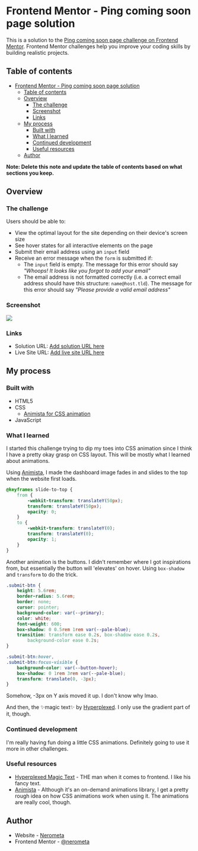# Frontend Mentor - Ping coming soon page solution

This is a solution to the [Ping coming soon page challenge on Frontend Mentor](https://www.frontendmentor.io/challenges/ping-single-column-coming-soon-page-5cadd051fec04111f7b848da). Frontend Mentor challenges help you improve your coding skills by building realistic projects.

## Table of contents

-   [Frontend Mentor - Ping coming soon page solution](#frontend-mentor---ping-coming-soon-page-solution)
    -   [Table of contents](#table-of-contents)
    -   [Overview](#overview)
        -   [The challenge](#the-challenge)
        -   [Screenshot](#screenshot)
        -   [Links](#links)
    -   [My process](#my-process)
        -   [Built with](#built-with)
        -   [What I learned](#what-i-learned)
        -   [Continued development](#continued-development)
        -   [Useful resources](#useful-resources)
    -   [Author](#author)

**Note: Delete this note and update the table of contents based on what sections you keep.**

## Overview

### The challenge

Users should be able to:

-   View the optimal layout for the site depending on their device's screen size
-   See hover states for all interactive elements on the page
-   Submit their email address using an `input` field
-   Receive an error message when the `form` is submitted if:
    -   The `input` field is empty. The message for this error should say _"Whoops! It looks like you forgot to add your email"_
    -   The email address is not formatted correctly (i.e. a correct email address should have this structure: `name@host.tld`). The message for this error should say _"Please provide a valid email address"_

### Screenshot

![](./images/screenshot.jpg)

### Links

-   Solution URL: [Add solution URL here](https://your-solution-url.com)
-   Live Site URL: [Add live site URL here](https://your-live-site-url.com)

## My process

### Built with

-   HTML5
-   CSS
    -   [Animista for CSS animation](https://animista.net/)
-   JavaScript

### What I learned

I started this challenge trying to dip my toes into CSS animation since I think I have a pretty okay grasp on CSS layout. This will be mostly what I learned about animations.

Using [Animista](https://animista.net/), I made the dashboard image fades in and slides to the top when the website first loads.

```css
@keyframes slide-to-top {
	from {
		-webkit-transform: translateY(50px);
		transform: translateY(50px);
		opacity: 0;
	}
	to {
		-webkit-transform: translateY(0);
		transform: translateY(0);
		opacity: 1;
	}
}
```

Another animation is the buttons. I didn't remember where I got inspirations from, but essentially the button will 'elevates' on hover. Using `box-shadow` and `transform` to do the trick.

```css
.submit-btn {
	height: 5.6rem;
	border-radius: 5.6rem;
	border: none;
	cursor: pointer;
	background-color: var(--primary);
	color: white;
	font-weight: 600;
	box-shadow: 0 0.5rem 1rem var(--pale-blue);
	transition: transform ease 0.2s, box-shadow ease 0.2s,
		background-color ease 0.2s;
}

.submit-btn:hover,
.submit-btn:focus-visible {
	background-color: var(--button-hover);
	box-shadow: 0 1rem 3rem var(--pale-blue);
	transform: translate(0, -3px);
}
```

Somehow, -3px on Y axis moved it up. I don't know why lmao.

And then, the ✨magic text✨ by [Hyperplexed](https://www.youtube.com/watch?v=yu0Cm4BqQv0). I only use the gradient part of it, though.

### Continued development

I'm really having fun doing a little CSS animations. Definitely going to use it more in other challenges.

### Useful resources

-   [Hyperplexed Magic Text](https://www.youtube.com/watch?v=yu0Cm4BqQv0) - THE man when it comes to frontend. I like his fancy text.
-   [Animista](https://animista.net/) - Although it's an on-demand animations library, I get a pretty rough idea on how CSS animations work when using it. The animations are really cool, though.

## Author

-   Website - [Nerometa](https://www.github.com/nerometa)
-   Frontend Mentor - [@nerometa](https://www.frontendmentor.io/profile/nerometa)

